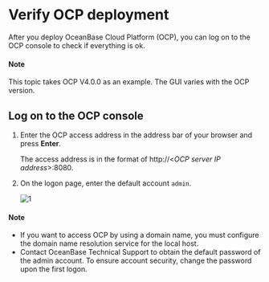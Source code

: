# Verify OCP deployment

After you deploy OceanBase Cloud Platform (OCP), you can log on to the OCP console to check if everything is ok.

<main id="notice" type='explain'>
    <h4>Note</h4>
    <p>This topic takes OCP V4.0.0 as an example. The GUI varies with the OCP version. </p>
  </main>

## Log on to the OCP console

1. Enter the OCP access address in the address bar of your browser and press **Enter**.

   The access address is in the format of http://<*OCP server IP address*>:8080.

2. On the logon page, enter the default account `admin`.

   ![1](https://help-static-aliyun-doc.aliyuncs.com/assets/img/zh-CN/2361540561/p432067.png)

  <main id="notice" type='explain'>
    <h4>Note</h4>
    <ul>
    <li>If you want to access OCP by using a domain name, you must configure the domain name resolution service for the local host. </li>
    <li>Contact OceanBase Technical Support to obtain the default password of the admin account. To ensure account security, change the password upon the first logon. </li>
    </ul>
  </main>
